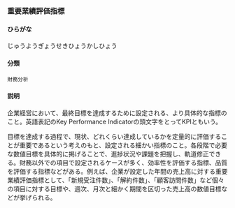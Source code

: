 <div style="display:none;">

## [あ行](securities-terms?id=あ行)
## [か行](securities-terms?id=か行)
## [さ行](securities-terms?id=さ行)

</div>

### 重要業績評価指標

#### ひらがな

じゅうようぎょうせきひょうかしひょう

#### 分類

`財務分析`

#### 説明

企業経営において、最終目標を達成するために設定される、より具体的な指標のこと。英語表記のKey Performance Indicatorの頭文字をとってKPIともいう。
 
目標を達成する過程で、現状、どれくらい達成しているかを定量的に評価することが重要であるという考えのもと、設定される細かい指標のこと。各段階で必要な数値目標を具体的に掲げることで、進捗状況や課題を把握し、軌道修正できる。財務以外での項目で設定されるケースが多く、効率性を評価する指標、品質を評価する指標などがある。例えば、企業が設定した年間の売上高に対する重要業績評価指標として、「新規受注件数」、「解約件数」、「顧客訪問件数」など個々の項目に対する目標や、週次、月次と細かく期間を区切った売上高の数値目標などが挙げられる。

<div style="display:none;">

## [た行](securities-terms?id=た行)
## [な行](securities-terms?id=な行)
## [は行](securities-terms?id=は行)
## [ま行](securities-terms?id=ま行)
## [や行](securities-terms?id=や行)
## [ら行](securities-terms?id=ら行)
## [わ行](securities-terms?id=わ行)
## [英数字・記号](securities-terms?id=英数字・記号)

</div>

